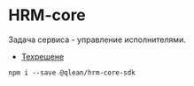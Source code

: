 # HRM-core

Задача сервиса - управление исполнителями.
 
- [Техрешене](https://qleanru.atlassian.net/wiki/spaces/DOCS/pages/1923809281/beta-1+HRM+Core)


```shell script
npm i --save @qlean/hrm-core-sdk
```
